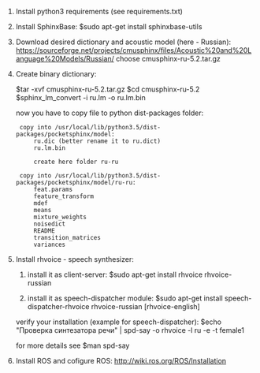 1. Install python3 requirements (see requirements.txt)

2. Install SphinxBase:
	$sudo apt-get install sphinxbase-utils

3. Download desired dictionary and acoustic model (here - Russian):
	https://sourceforge.net/projects/cmusphinx/files/Acoustic%20and%20Language%20Models/Russian/
	choose cmusphinx-ru-5.2.tar.gz

4. Create binary dictionary:

	$tar -xvf cmusphinx-ru-5.2.tar.gz
	$cd cmusphinx-ru-5.2
	$sphinx_lm_convert -i ru.lm -o ru.lm.bin
	
	now you have to copy file to python dist-packages folder:
	
		copy into /usr/local/lib/python3.5/dist-packages/pocketsphinx/model:
			ru.dic (better rename it to ru.dict)
			ru.lm.bin
			
			create here folder ru-ru

		copy into /usr/local/lib/python3.5/dist-packages/pocketsphinx/model/ru-ru:
			feat.params
			feature_transform
			mdef
			means
			mixture_weights
			noisedict
			README
			transition_matrices
			variances

5. Install rhvoice - speech synthesizer:

	1) install it as client-server:
		$sudo apt-get install rhvoice rhvoice-russian
		
	2) install it as speech-dispatcher module:
		$sudo apt-get install speech-dispatcher-rhvoice rhvoice-russian [rhvoice-english]
	
	verify your installation (example for speech-dispatcher):
		$echo "Проверка синтезатора речи" | spd-say -o rhvoice -l ru -e -t female1
	
	for more details see $man spd-say

6. Install ROS and cofigure ROS:
	http://wiki.ros.org/ROS/Installation
	
